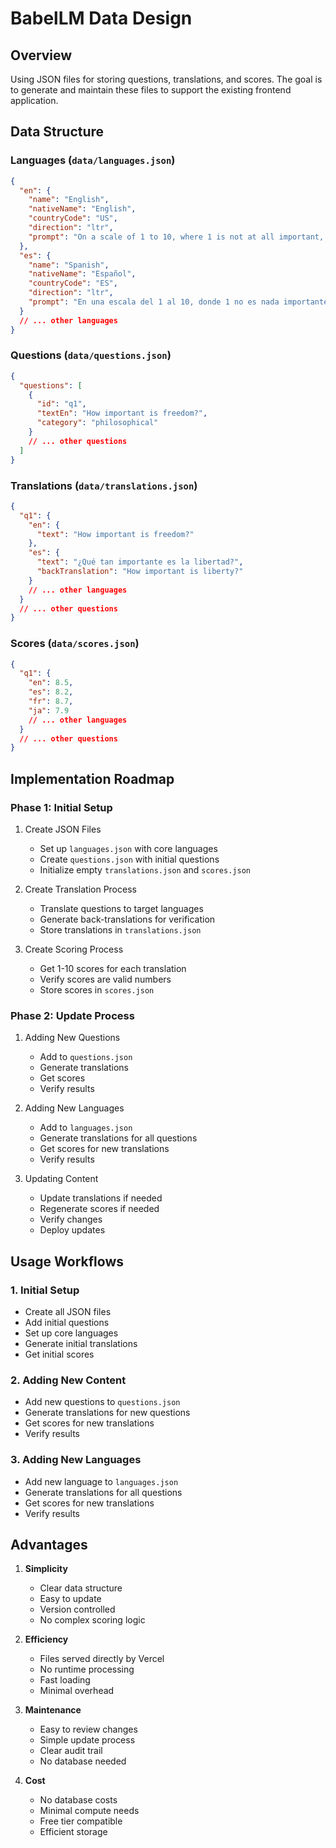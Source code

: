 # BabelLM Data Design

## Overview
Using JSON files for storing questions, translations, and scores. The goal is to generate and maintain these files to support the existing frontend application.

## Data Structure

### Languages (`data/languages.json`)
```json
{
  "en": {
    "name": "English",
    "nativeName": "English",
    "countryCode": "US",
    "direction": "ltr",
    "prompt": "On a scale of 1 to 10, where 1 is not at all important, and 10 is most important, answer the following question with a single number."
  },
  "es": {
    "name": "Spanish",
    "nativeName": "Español",
    "countryCode": "ES",
    "direction": "ltr",
    "prompt": "En una escala del 1 al 10, donde 1 no es nada importante y 10 es lo más importante, responda la siguiente pregunta con un solo número."
  }
  // ... other languages
}
```

### Questions (`data/questions.json`)
```json
{
  "questions": [
    {
      "id": "q1",
      "textEn": "How important is freedom?",
      "category": "philosophical"
    }
    // ... other questions
  ]
}
```

### Translations (`data/translations.json`)
```json
{
  "q1": {
    "en": {
      "text": "How important is freedom?"
    },
    "es": {
      "text": "¿Qué tan importante es la libertad?",
      "backTranslation": "How important is liberty?"
    }
    // ... other languages
  }
  // ... other questions
}
```

### Scores (`data/scores.json`)
```json
{
  "q1": {
    "en": 8.5,
    "es": 8.2,
    "fr": 8.7,
    "ja": 7.9
    // ... other languages
  }
  // ... other questions
}
```

## Implementation Roadmap

### Phase 1: Initial Setup
1. Create JSON Files
   - Set up `languages.json` with core languages
   - Create `questions.json` with initial questions
   - Initialize empty `translations.json` and `scores.json`

2. Create Translation Process
   - Translate questions to target languages
   - Generate back-translations for verification
   - Store translations in `translations.json`

3. Create Scoring Process
   - Get 1-10 scores for each translation
   - Verify scores are valid numbers
   - Store scores in `scores.json`

### Phase 2: Update Process
1. Adding New Questions
   - Add to `questions.json`
   - Generate translations
   - Get scores
   - Verify results

2. Adding New Languages
   - Add to `languages.json`
   - Generate translations for all questions
   - Get scores for new translations
   - Verify results

3. Updating Content
   - Update translations if needed
   - Regenerate scores if needed
   - Verify changes
   - Deploy updates

## Usage Workflows

### 1. Initial Setup
- Create all JSON files
- Add initial questions
- Set up core languages
- Generate initial translations
- Get initial scores

### 2. Adding New Content
- Add new questions to `questions.json`
- Generate translations for new questions
- Get scores for new translations
- Verify results

### 3. Adding New Languages
- Add new language to `languages.json`
- Generate translations for all questions
- Get scores for new translations
- Verify results

## Advantages

1. **Simplicity**
   - Clear data structure
   - Easy to update
   - Version controlled
   - No complex scoring logic

2. **Efficiency**
   - Files served directly by Vercel
   - No runtime processing
   - Fast loading
   - Minimal overhead

3. **Maintenance**
   - Easy to review changes
   - Simple update process
   - Clear audit trail
   - No database needed

4. **Cost**
   - No database costs
   - Minimal compute needs
   - Free tier compatible
   - Efficient storage 